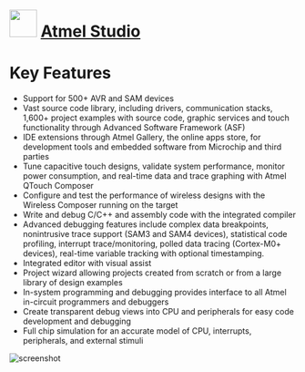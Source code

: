 ﻿# <img src="https://cdn.jsdelivr.net/gh/chtof/chocolatey-packages/automatic/atmel-studio/atmel-studio.png" width="48" height="48"/> [Atmel Studio](https://chocolatey.org/packages/atmel-studio)

# Key Features
- Support for 500+ AVR and SAM devices
- Vast source code library, including drivers, communication stacks, 1,600+ project examples with source code, graphic services and touch functionality through Advanced Software Framework (ASF)
- IDE extensions through Atmel Gallery, the online apps store, for development tools and embedded software from Microchip and third parties
- Tune capacitive touch designs, validate system performance, monitor power consumption, and real-time data and trace graphing with Atmel QTouch Composer
- Configure and test the performance of wireless designs with the Wireless Composer running on the target
- Write and debug C/C++ and assembly code with the integrated compiler
- Advanced debugging features include complex data breakpoints, nonintrusive trace support (SAM3 and SAM4 devices), statistical code profiling, interrupt trace/monitoring, polled data tracing (Cortex-M0+ devices), real-time variable tracking with optional timestamping.
- Integrated editor with visual assist
- Project wizard allowing projects created from scratch or from a large library of design examples
- In-system programming and debugging provides interface to all Atmel in-circuit programmers and debuggers
- Create transparent debug views into CPU and peripherals for easy code development and debugging
- Full chip simulation for an accurate model of CPU, interrupts, peripherals, and external stimuli

![screenshot](https://cdn.jsdelivr.net/gh/chtof/chocolatey-packages/automatic/atmel-studio/screenshot.png)